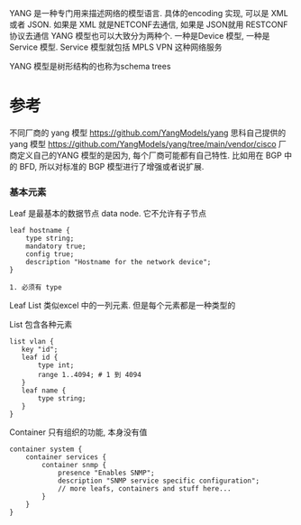 YANG 是一种专门用来描述网络的模型语言. 具体的encoding 实现, 可以是 XML 或者 JSON. 如果是 XML 就是NETCONF去通信, 如果是 JSON就用 RESTCONF 协议去通信
YANG 模型也可以大致分为两种个. 一种是Device 模型, 一种是 Service 模型. Service 模型就包括 MPLS VPN 这种网络服务

YANG 模型是树形结构的也称为schema trees

# 参考
不同厂商的 yang 模型 https://github.com/YangModels/yang
思科自己提供的 yang 模型 https://github.com/YangModels/yang/tree/main/vendor/cisco
厂商定义自己的YANG 模型的是因为, 每个厂商可能都有自己特性. 比如用在 BGP 中的 BFD, 所以对标准的 BGP 模型进行了增强或者说扩展.


### 基本元素
Leaf 是最基本的数据节点 data node. 它不允许有子节点
```shell
leaf hostname {
    type string; 
    mandatory true; 
    config true; 
    description "Hostname for the network device"; 
}
```

	1. 必须有 type
Leaf List 类似excel 中的一列元素. 但是每个元素都是一种类型的


List 包含各种元素
```shell
list vlan {
   key "id"; 
   leaf id { 
       type int; 
       range 1..4094; # 1 到 4094
   } 
   leaf name { 
       type string; 
   } 
}
```

Container 只有组织的功能, 本身没有值

```shell
container system {
    container services { 
        container snmp { 
            presence "Enables SNMP"; 
            description "SNMP service specific configuration"; 
            // more leafs, containers and stuff here... 
        } 
    } 
}
```